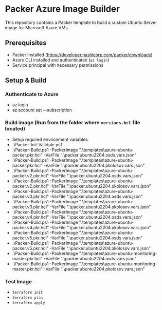 # Packer Azure Image Builder

This repository contains a Packer template to build a custom Ubuntu Server image for Microsoft Azure VMs.

## Prerequisites

- Packer installed (https://developer.hashicorp.com/packer/downloads)
- Azure CLI installed and authenticated (`az login`)
- Service principal with necessary permissions

## Setup & Build

### Authenticate to Azure

- az login
- az account set --subscription <subscription-id>

### Build image (Run from the folder where `versions.hcl` file located)

- Setup required environment variables
- .\Packer-Init-Validate.ps1
- .\Packer-Build.ps1 -PackerImage ".\templates\azure-ubuntu-packer.pkr.hcl" -VarFile ".\packer.ubuntu2204.osds.vars.json"
- .\Packer-Build.ps1 -PackerImage ".\templates\azure-ubuntu-packer.pkr.hcl" -VarFile ".\packer.ubuntu2204.pkolosov.vars.json"
- .\Packer-Build.ps1 -PackerImage ".\templates\azure-ubuntu-packer.v2.pkr.hcl" -VarFile ".\packer.ubuntu2204.osds.vars.json"
- .\Packer-Build.ps1 -PackerImage ".\templates\azure-ubuntu-packer.v2.pkr.hcl" -VarFile ".\packer.ubuntu2204.pkolosov.vars.json"
- .\Packer-Build.ps1 -PackerImage ".\templates\azure-ubuntu-packer.v3.pkr.hcl" -VarFile ".\packer.ubuntu2204.osds.vars.json"
- .\Packer-Build.ps1 -PackerImage ".\templates\azure-ubuntu-packer.v3.pkr.hcl" -VarFile ".\packer.ubuntu2204.pkolosov.vars.json"
- .\Packer-Build.ps1 -PackerImage ".\templates\azure-ubuntu-packer.v4.pkr.hcl" -VarFile ".\packer.ubuntu2204.osds.vars.json"
- .\Packer-Build.ps1 -PackerImage ".\templates\azure-ubuntu-packer.v4.pkr.hcl" -VarFile ".\packer.ubuntu2204.pkolosov.vars.json"
- .\Packer-Build.ps1 -PackerImage ".\templates\azure-ubuntu-packer.v5.pkr.hcl" -VarFile ".\packer.ubuntu2204.osds.vars.json"
- .\Packer-Build.ps1 -PackerImage ".\templates\azure-ubuntu-packer.v5.pkr.hcl" -VarFile ".\packer.ubuntu2204.pkolosov.vars.json"
- .\Packer-Build.ps1 -PackerImage ".\templates\azure-ubuntu-monitoring-master.pkr.hcl" -VarFile ".\packer.ubuntu2204.osds.vars.json"
- .\Packer-Build.ps1 -PackerImage ".\templates\azure-ubuntu-monitoring-master.pkr.hcl" -VarFile ".\packer.ubuntu2204.pkolosov.vars.json"

### Test Image

- `terraform init`
- `terraform plan`
- `terraform apply`
